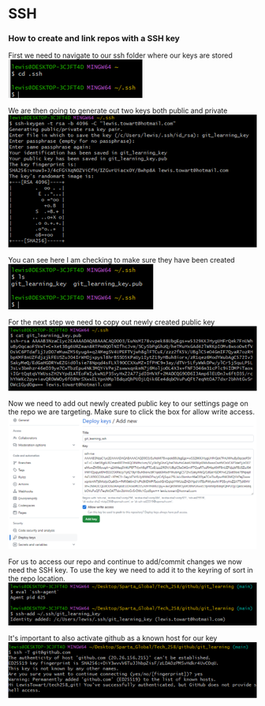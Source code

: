 # SSH

### How to create and link repos with a SSH key

First we need to navigate to our ssh folder where our keys are stored
![locate.png](Markdown_Images%2Flocate.png)

We are then going to generate out two keys both public and private
![generate_key.png](Markdown_Images%2Fgenerate_key.png)

You can see here I am checking to make sure they have been created
![created_visual.png](Markdown_Images%2Fcreated_visual.png)

For the next step we need to copy out newly created public key
![show_key.png](Markdown_Images%2Fshow_key.png)

Now we need to add out newly created public key to our settings page on the repo we are targeting. Make sure to click the box for allow write access.
![online_repo_ssh.png](Markdown_Images%2Fonline_repo_ssh.png)

For us to access our repo and continue to add/commit changes we now need the SSH key. To use the key we need to add it to the keyring of sort in the repo location.
![keyring_add.png](Markdown_Images%2Fkeyring_add.png)

It's important to also activate github as a known host for our key
![github.png](Markdown_Images%2Fgithub.png)

